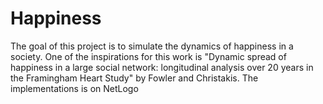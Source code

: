 # Happiness
The goal of this project is to simulate the dynamics of happiness in a society. One of the inspirations for this work is "Dynamic spread of happiness in a large social network: longitudinal analysis over 20 years in the Framingham Heart Study" by Fowler and Christakis. The implementations is on NetLogo
